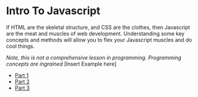 Intro To Javascript
================================
If HTML are the skeletal structure, and CSS are the clothes, then
Javascript are the meat and muscles of web development. Understanding some key concepts
and methods will allow you to flex your Javascript muscles and do cool things.

*Note, this is not a comprehensive lesson in programming.  Programming concepts are ingrained*
[Insert Example here]


* [Part 1]("https://github.com/notoriousnapper/pib-portfolio/tree/javascript/Lesson3/javascript/lesson-1")
* [Part 2]("https://github.com/notoriousnapper/pib-portfolio/tree/javascript/Lesson3/javascript/lesson-2")
* [Part 3]("https://github.com/notoriousnapper/pib-portfolio/tree/javascript/Lesson3/javascript/lesson-3")
